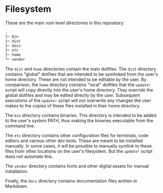 # Filesystem

These are the main root-level directories in this repository:

```txt
.
├─ bin
├─ dist
├─ docs
├─ etc
├─ home
└─ vendor
```

The `dist` and `home` directories contain the main dotfiles. The `dist` directory contains "global" dotfiles that are intended to be symlinked from the user's home directory. These are not intended to be editable by the user. By comparison, the `home` directory contains "local" dotfiles that the `update!` script will copy directly into the user's home directory. They override the global dotfiles and may be edited directly by the user. Subsequent executions of the `update!` script will not overwrite any changes the user makes to the copies of these files installed in their home directory.

The `bin` directory contains binaries. This directory is intended to be added to the user's system PATH, thus making the binaries executable from the command line.

The `etc` directory contains other configuration files for terminals, code editors and various other dev tools. These are meant to be installed manually. In some cases, it will be possible to manually symlink to these files from other locations on the user's filesystem. But the `update!` script does not automate this.

The `vendor` directory contains fonts and other digital assets for manual installation.

Finally, the `docs` directory contains documentation files written in Markdown.
